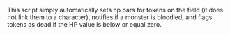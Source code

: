 This script simply automatically sets hp bars for tokens on the field (it does not link them to a character), notifies if a monster is bloodied, and flags tokens as dead if the HP value is below or equal zero.